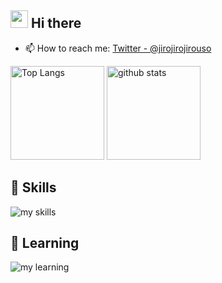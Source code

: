 <!-- 2. プロフィールや連絡先を変更 -->
## <img src="https://media.giphy.com/media/hvRJCLFzcasrR4ia7z/giphy.gif" width="28"> Hi there
- 📫 How to reach me: [Twitter - @jirojirojirouso](https://twitter.com/jirojirojirouso)
<p align="left"> 
  <img alt="Top Langs" height="150px" src="https://github-readme-stats.vercel.app/api/top-langs/?username=takajirou&layout=compact&show_icons=true&theme=onedark" />
  <img alt="github stats" height="150px" src="https://github-readme-stats.vercel.app/api?username=takajirou&theme=onedark&show_icons=ture" />
</p>

## 🌱 Skills
<img alt="my skills" src="https://skillicons.dev/icons?theme=dark&perline=10&i=html,css,sass,js,ts,react,next,php,laravel,supabase,mysql,figma" />

## 📕 Learning
<img alt="my learning" src="https://skillicons.dev/icons?theme=dark&perline=7&i=docker,ruby,rails" />

<!--
This repository is a ✨ _special_ ✨ repository because its `README.md` (this file) appears on your GitHub profile.

Here are some ideas to get you started:

- 🔭 I’m currently working on ...
- 🌱 I’m currently learning ...
- 👯 I’m looking to collaborate on ...
- 🤔 I’m looking for help with ...
- 💬 Ask me about ...
- 📫 How to reach me: ...
- 😄 Pronouns: ...
- ⚡ Fun fact: ...
-->
